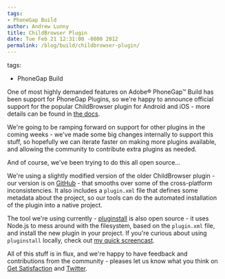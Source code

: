 ```yaml
---
tags:
- PhoneGap Build
author: Andrew Lunny
title: ChildBrowser Plugin
date: Tue Feb 21 12:31:00 -0800 2012
permalink: /blog/build/childbrowser-plugin/
---
```

tags:
- PhoneGap Build

One of most highly demanded features on Adobe® PhoneGap™ Build has been support for PhoneGap Plugins, so we're happy to announce official support for the popular ChildBrowser plugin for Android and iOS - more details can be found in [the docs](/docs/plugins).

We're going to be ramping forward on support for other plugins in the coming weeks - we've made some big changes internally to support this stuff, so hopefully we can iterate faster on making more plugins available, and allowing the community to contribute extra plugins as needed.

And of course, we've been trying to do this all open source...

<!-- end-slug -->

We're using a slightly modified version of the older ChildBrowser plugin - our version is on [GitHub](https://github.com/alunny/ChildBrowser) - that smooths over some of the cross-platform inconsistencies. It also includes a `plugin.xml` file that defines some metadata about the project, so our tools can do the automated installation of the plugin into a native project.

The tool we're using currently - [pluginstall](https://github.com/alunny/pluginstall) is also open source - it uses Node.js to mess around with the filesystem, based on the `plugin.xml` file, and install the new plugin in your project. If you're curious about using `pluginstall` locally, check out [my quick screencast](http://youtu.be/HOs9nuzhxR4).

All of this stuff is in flux, and we're happy to have feedback and contributions from the community - pleases let us know what you think on [Get Satisfaction](http://community.phonegap.com) and [Twitter](http://twitter.com/PhoneGapBuild).
